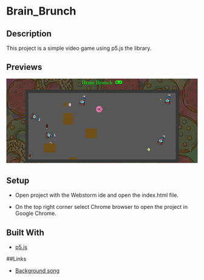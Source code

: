 # Brain_Brunch

## Description
This project is a simple video game using p5.js the library.

## Previews
![Capture](docs/preview/Capture.PNG?raw=true "Capture")

## Setup
- Open project with the Webstorm ide and open the index.html file.

- On the top right corner select Chrome browser to open the project in Google Chrome.

## Built With
- [p5.js](https://p5js.org/)

##Links
- [Background song](https://www.purple-planet.com/energy)
